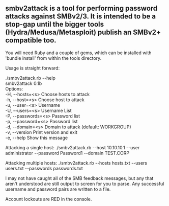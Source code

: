 ## smbv2attack is a tool for performing password attacks against SMBv2/3. It is intended to be a stop-gap until the bigger tools (Hydra/Medusa/Metasploit) publish an SMBv2+ compatible too.

You will need Ruby and a couple of gems, which can be installed with 'bundle install' from within the tools directory.

Usage is straight forward:

./smbv2attack.rb --help  
smbv2attack 0.1b  
Options:  
  -H, --hosts=\<s>        Choose hosts to attack  
  -h, --host=\<s>         Choose host to attack  
  -u, --user=\<s>         Username  
  -U, --users=\<s>        Username List  
  -P, --passwords=\<s>    Password list  
  -p, --password=\<s>     Password list  
  -d, --domain=\<s>       Domain to attack (default: WORKGROUP)  
  -v, --version          Print version and exit  
  -e, --help             Show this message
  
  Attacking a single host:
  ./smbv2attack.rb --host 10.10.10.1 --user administrator --password Password1 --domain TEST.CORP
  
  Attacking multiple hosts:
  ./smbv2attack.rb --hosts hosts.txt --users users.txt --passwords passwords.txt

I may not have caught all of the SMB feedback messages, but any that aren't understood are still output to screen for you to parse. Any successful username and password pairs are written to a file.

Account lockouts are RED in the console.
